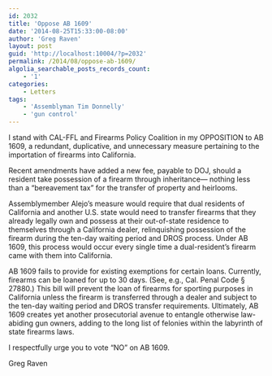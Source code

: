 ```yaml
---
id: 2032
title: 'Oppose AB 1609'
date: '2014-08-25T15:33:00-08:00'
author: 'Greg Raven'
layout: post
guid: 'http://localhost:10004/?p=2032'
permalink: /2014/08/oppose-ab-1609/
algolia_searchable_posts_records_count:
    - '1'
categories:
    - Letters
tags:
    - 'Assemblyman Tim Donnelly'
    - 'gun control'
---
```


I stand with CAL-FFL and Firearms Policy Coalition in my OPPOSITION to AB 1609, a redundant, duplicative, and unnecessary measure pertaining to the importation of firearms into California.

Recent amendments have added a new fee, payable to DOJ, should a resident take possession of a firearm through inheritance— nothing less than a “bereavement tax” for the transfer of property and heirlooms.

Assemblymember Alejo’s measure would require that dual residents of California and another U.S. state would need to transfer firearms that they already legally own and possess at their out-of-state residence to themselves through a California dealer, relinquishing possession of the firearm during the ten-day waiting period and DROS process. Under AB 1609, this process would occur every single time a dual-resident’s firearm came with them into California.

AB 1609 fails to provide for existing exemptions for certain loans. Currently, firearms can be loaned for up to 30 days. (See, e.g., Cal. Penal Code § 27880.) This bill will prevent the loan of firearms for sporting purposes in California unless the firearm is transferred through a dealer and subject to the ten-day waiting period and DROS transfer requirements. Ultimately, AB 1609 creates yet another prosecutorial avenue to entangle otherwise law-abiding gun owners, adding to the long list of felonies within the labyrinth of state firearms laws.

I respectfully urge you to vote “NO” on AB 1609.

Greg Raven